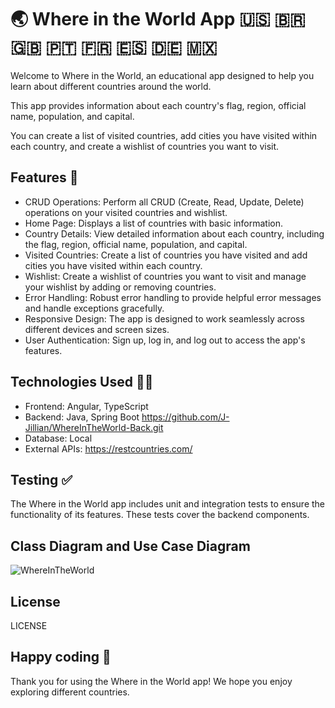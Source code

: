 # 🌏 Where in the World App 🇺🇸 🇧🇷 🇬🇧 🇵🇹 🇫🇷 🇪🇸 🇩🇪 🇲🇽

Welcome to Where in the World, an educational app designed to help you learn about different countries around the world.

This app provides information about each country's flag, region, official name, population, and capital. 

You can create a list of visited countries, add cities you have visited within each country, and create a wishlist of countries you want to visit.

## Features 🤙


- CRUD Operations: Perform all CRUD (Create, Read, Update, Delete) operations on your visited countries and wishlist.
- Home Page: Displays a list of countries with basic information.
- Country Details: View detailed information about each country, including the flag, region, official name, population, and capital.
- Visited Countries: Create a list of countries you have visited and add cities you have visited within each country.
- Wishlist: Create a wishlist of countries you want to visit and manage your wishlist by adding or removing countries.
- Error Handling: Robust error handling to provide helpful error messages and handle exceptions gracefully.
- Responsive Design: The app is designed to work seamlessly across different devices and screen sizes.
- User Authentication: Sign up, log in, and log out to access the app's features.


## Technologies Used 👩‍💻

- Frontend: Angular, TypeScript
- Backend: Java, Spring Boot https://github.com/J-Jillian/WhereInTheWorld-Back.git
- Database: Local
- External APIs: https://restcountries.com/
## Testing ✅

The Where in the World app includes unit and integration tests to ensure the functionality of its features. These tests cover the backend components.
## Class Diagram and Use Case Diagram

![WhereInTheWorld](https://github.com/J-Jillian/WhereInTheWorld/assets/103929293/c9c4acb0-23fd-484d-9783-511baa951aa4)

## License
LICENSE
## Happy coding 💙

Thank you for using the Where in the World app! We hope you enjoy exploring different countries.

